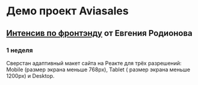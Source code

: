 # Демо проект Aviasales

## [Интенсив по фронтэнду](https://erodionov.ru/frontend-feb) от Евгения Родионова

### 1 неделя

Сверстан адаптивный макет сайта на Реакте для трёх разрешений: Mobile (размер экрана меньше 768px), Tablet ( размер экрана меньше 1200px) и Desktop.
